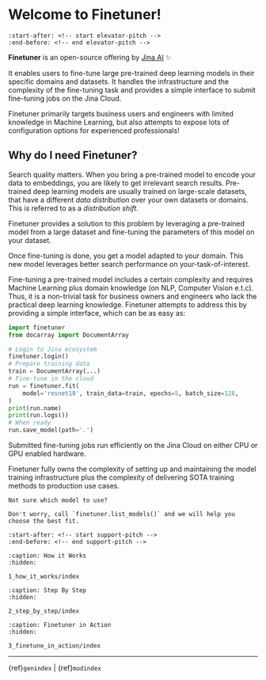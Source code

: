 # Welcome to Finetuner!

```{include} ../README.md
:start-after: <!-- start elevator-pitch -->
:end-before: <!-- end elevator-pitch -->
```

**Finetuner** is an open-source offering by [Jina AI](https://jina.ai/) ✨

It enables users to fine-tune large pre-trained deep learning models in their specific domains and datasets. It handles the
infrastructure and the complexity of the fine-tuning task and provides a simple interface to submit fine-tuning jobs on the Jina Cloud.

Finetuner primarily targets business users and engineers with limited knowledge in Machine Learning, but also attempts to expose
lots of configuration options for experienced professionals!

## Why do I need Finetuner?

Search quality matters. When you bring a pre-trained model to encode your data to embeddings, you are likely to get irrelevant search results.
Pre-trained deep learning models are usually trained on large-scale datasets, that have a different *data distribution* over your own datasets or domains.
This is referred to as a *distribution shift*.

Finetuner provides a solution to this problem by leveraging a pre-trained model from a large dataset and fine-tuning the parameters of
this model on your dataset.

Once fine-tuning is done, you get a model adapted to your domain. This new model leverages better search performance on your-task-of-interest.

Fine-tuning a pre-trained model includes a certain complexity and requires Machine Learning plus domain knowledge (on NLP, Computer Vision e.t.c).
Thus, it is a non-trivial task for business owners and engineers who lack the practical deep learning knowledge. Finetuner attempts
to address this by providing a simple interface, which can be as easy as:

```python
import finetuner
from docarray import DocumentArray

# Login to Jina ecosystem
finetuner.login()
# Prepare training data
train = DocumentArray(...)
# Fine-tune in the cloud
run = finetuner.fit(
    model='resnet18', train_data=train, epochs=5, batch_size=128,
)
print(run.name)
print(run.logs())
# When ready
run.save_model(path='.')
```

Submitted fine-tuning jobs run efficiently on the Jina Cloud on either CPU or GPU enabled hardware.

Finetuner fully owns the complexity of setting up and maintaining the model training infrastructure plus the complexity of delivering SOTA training
methods to production use cases.

```{Important}
Not sure which model to use?

Don't worry, call `finetuner.list_models()` and we will help you choose the best fit.
```


```{include} ../README.md
:start-after: <!-- start support-pitch -->
:end-before: <!-- end support-pitch -->
```

```{toctree}
:caption: How it Works
:hidden:

1_how_it_works/index
```

```{toctree}
:caption: Step By Step
:hidden:

2_step_by_step/index
```

```{toctree}
:caption: Finetuner in Action
:hidden:

3_finetune_in_action/index
```


---
{ref}`genindex` | {ref}`modindex`
